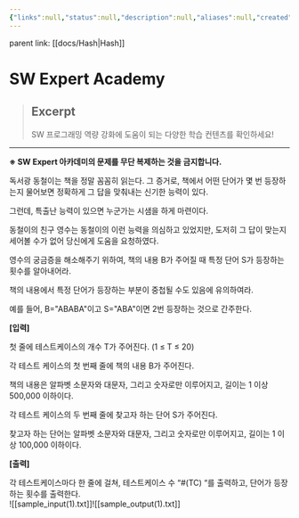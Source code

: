 ```yaml
---
{"links":null,"status":null,"description":null,"aliases":null,"created":"2023-02-16T20:37:38","tags":["hash"],"source":"https://swexpertacademy.com/main/talk/codeBattle/problemDetail.do?contestProbId=AWIoEJzarUwDFAWN&categoryId=AYWab_JKjkwDFAQK&categoryType=BATTLE&battleMainPageIndex=1","author":null,"date created":"Thursday, February 16th 2023, 8:37:38 pm","date modified":"Monday, February 27th 2023, 6:20:45 pm","updated":"2024-12-23T18:44:27","title":"단어가 등장하는 횟수","dg-publish":true,"permalink":"/docs/algorithms//","dgPassFrontmatter":true}
---
```


parent link: [[docs/Hash\|Hash]]

# SW Expert Academy

> ## Excerpt
> SW 프로그래밍 역량 강화에 도움이 되는 다양한 학습 컨텐츠를 확인하세요!

---
**※ SW Expert 아카데미의 문제를 무단 복제하는 것을 금지합니다.**

독서광 동철이는 책을 정말 꼼꼼히 읽는다. 그 증거로, 책에서 어떤 단어가 몇 번 등장하는지 물어보면 정확하게 그 답을 맞춰내는 신기한 능력이 있다.

그런데, 특출난 능력이 있으면 누군가는 시샘을 하게 마련이다.

동철이의 친구 영수는 동철이의 이런 능력을 의심하고 있었지만, 도저히 그 답이 맞는지 세어볼 수가 없어 당신에게 도움을 요청하였다.

영수의 궁금증을 해소해주기 위하여, 책의 내용 B가 주어질 때 특정 단어 S가 등장하는 횟수를 알아내어라.

책의 내용에서 특정 단어가 등장하는 부분이 중첩될 수도 있음에 유의하여라.

예를 들어, B="ABABA"이고 S="ABA"이면 2번 등장하는 것으로 간주한다.

**\[입력\]**

첫 줄에 테스트케이스의 개수 T가 주어진다. (1 ≤ T ≤ 20)

각 테스트 케이스의 첫 번째 줄에 책의 내용 B가 주어진다.

책의 내용은 알파벳 소문자와 대문자, 그리고 숫자로만 이루어지고, 길이는 1 이상 500,000 이하이다.

각 테스트 케이스의 두 번째 줄에 찾고자 하는 단어 S가 주어진다.

찾고자 하는 단어는 알파벳 소문자와 대문자, 그리고 숫자로만 이루어지고, 길이는 1 이상 100,000 이하이다.

**\[출력\]**

각 테스트케이스마다 한 줄에 걸쳐, 테스트케이스 수 “#(TC) “를 출력하고, 단어가 등장하는 횟수를 출력한다.  
![[sample_input(1).txt]]![[sample_output(1).txt]]

